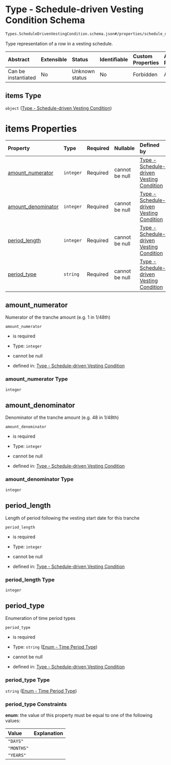 # Type - Schedule-driven Vesting Condition Schema

```txt
Types.ScheduleDrivenVestingCondition.schema.json#/properties/schedule_driven_vesting_conditions/items
```

Type representation of a row in a vesting schedule.

| Abstract            | Extensible | Status         | Identifiable | Custom Properties | Additional Properties | Access Restrictions | Defined In                                                                                            |
| :------------------ | :--------- | :------------- | :----------- | :---------------- | :-------------------- | :------------------ | :---------------------------------------------------------------------------------------------------- |
| Can be instantiated | No         | Unknown status | No           | Forbidden         | Allowed               | none                | [VestingSchedule.schema.json\*](../schema/objects/VestingSchedule.schema.json "open original schema") |

## items Type

`object` ([Type - Schedule-driven Vesting Condition](vestingschedule-properties-schedule_driven_vesting_conditions-type---schedule-driven-vesting-condition.md))

# items Properties

| Property                                  | Type      | Required | Nullable       | Defined by                                                                                                                                                                                    |
| :---------------------------------------- | :-------- | :------- | :------------- | :-------------------------------------------------------------------------------------------------------------------------------------------------------------------------------------------- |
| [amount_numerator](#amount_numerator)     | `integer` | Required | cannot be null | [Type - Schedule-driven Vesting Condition](scheduledrivenvestingcondition-properties-amount_numerator.md "Types.ScheduleDrivenVestingCondition.schema.json#/properties/amount_numerator")     |
| [amount_denominator](#amount_denominator) | `integer` | Required | cannot be null | [Type - Schedule-driven Vesting Condition](scheduledrivenvestingcondition-properties-amount_denominator.md "Types.ScheduleDrivenVestingCondition.schema.json#/properties/amount_denominator") |
| [period_length](#period_length)           | `integer` | Required | cannot be null | [Type - Schedule-driven Vesting Condition](scheduledrivenvestingcondition-properties-period_length.md "Types.ScheduleDrivenVestingCondition.schema.json#/properties/period_length")           |
| [period_type](#period_type)               | `string`  | Required | cannot be null | [Type - Schedule-driven Vesting Condition](scheduledrivenvestingcondition-properties-enum---time-period-type.md "Enums.Period.schema.json#/properties/period_type")                           |

## amount_numerator

Numerator of the tranche amount (e.g. 1 in 1/48th)

`amount_numerator`

- is required

- Type: `integer`

- cannot be null

- defined in: [Type - Schedule-driven Vesting Condition](scheduledrivenvestingcondition-properties-amount_numerator.md "Types.ScheduleDrivenVestingCondition.schema.json#/properties/amount_numerator")

### amount_numerator Type

`integer`

## amount_denominator

Denominator of the tranche amount (e.g. 48 in 1/48th)

`amount_denominator`

- is required

- Type: `integer`

- cannot be null

- defined in: [Type - Schedule-driven Vesting Condition](scheduledrivenvestingcondition-properties-amount_denominator.md "Types.ScheduleDrivenVestingCondition.schema.json#/properties/amount_denominator")

### amount_denominator Type

`integer`

## period_length

Length of period following the vesting start date for this tranche

`period_length`

- is required

- Type: `integer`

- cannot be null

- defined in: [Type - Schedule-driven Vesting Condition](scheduledrivenvestingcondition-properties-period_length.md "Types.ScheduleDrivenVestingCondition.schema.json#/properties/period_length")

### period_length Type

`integer`

## period_type

Enumeration of time period types

`period_type`

- is required

- Type: `string` ([Enum - Time Period Type](scheduledrivenvestingcondition-properties-enum---time-period-type.md))

- cannot be null

- defined in: [Type - Schedule-driven Vesting Condition](scheduledrivenvestingcondition-properties-enum---time-period-type.md "Enums.Period.schema.json#/properties/period_type")

### period_type Type

`string` ([Enum - Time Period Type](scheduledrivenvestingcondition-properties-enum---time-period-type.md))

### period_type Constraints

**enum**: the value of this property must be equal to one of the following values:

| Value      | Explanation |
| :--------- | :---------- |
| `"DAYS"`   |             |
| `"MONTHS"` |             |
| `"YEARS"`  |             |
